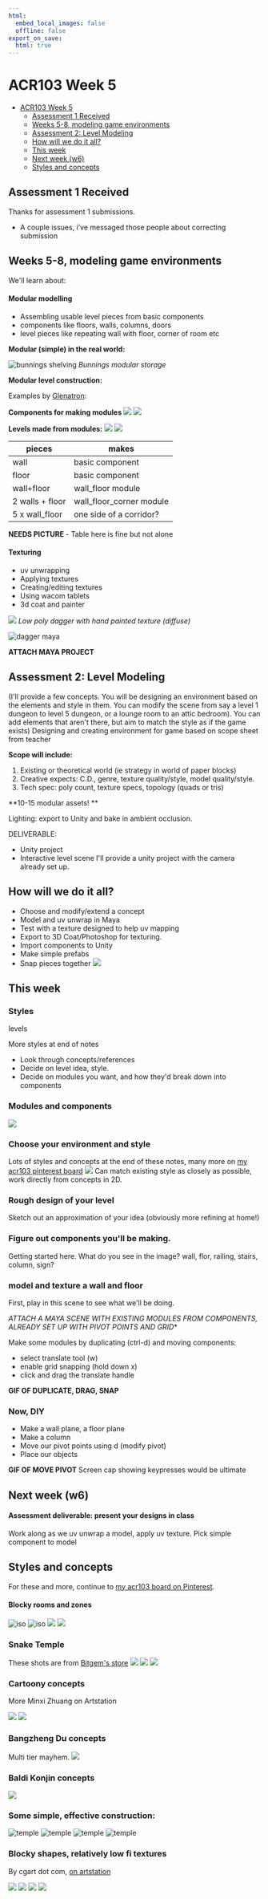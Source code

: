 ```yaml
---
html:
  embed_local_images: false
  offline: false
export_on_save:
  html: true
---
```


# ACR103 Week 5


<!-- @import "[TOC]" {cmd="toc" depthFrom=1 depthTo=2 orderedList=false} -->

<!-- code_chunk_output -->

- [ACR103 Week 5](#acr103-week-5)
  - [Assessment 1 Received](#assessment-1-received)
  - [Weeks 5-8, modeling game environments](#weeks-5-8-modeling-game-environments)
  - [Assessment 2: Level Modeling](#assessment-2-level-modeling)
  - [How will we do it all?](#how-will-we-do-it-all)
  - [This week](#this-week)
  - [Next week (w6)](#next-week-w6)
  - [Styles and concepts](#styles-and-concepts)

<!-- /code_chunk_output -->

## Assessment 1 Received 

Thanks for assessment 1 submissions.
* A couple issues, i’ve messaged those people about correcting submission

## Weeks 5-8, modeling game environments

We'll learn about:
#### Modular modelling
  - Assembling usable level pieces from basic components
  - components like floors, walls, columns, doors
  - level pieces like repeating wall with floor, corner of room etc

**Modular (simple) in the real world:**

![bunnings shelving](assets/week5/BunningsShelving.jpg)
_Bunnings modular storage_

**Modular level construction:**

Examples by [Glenatron](https://polycount.com/discussion/158818/another-modular-dungeon-tileset):

**Components for making modules**
![](assets/week5/modular_dungeon_2.jpg)
![](assets/week5/modular_dungeon_3.jpg)

**Levels made from modules:**
![](assets/week5/modular_dungeon_1.jpg)
![](assets/week5/modular_dungeon_4.jpg)


| pieces      | makes
|---          |---
| wall        | basic component 
| floor       | basic component 
| wall+floor  | wall_floor module
| 2 walls + floor | wall_floor_corner module
| 5 x wall_floor  | one side of a corridor? | 

**NEEDS PICTURE** - Table here is fine but not alone

#### Texturing
  - uv unwrapping
  - Applying textures
  - Creating/editing textures
  - Using wacom tablets
  - 3d coat and painter

![](assets/week5/dagger_uv.png)
_Low poly dagger with hand painted texture (diffuse)_

![dagger maya](assets/week5/dagger_uv_grid.png)

**ATTACH MAYA PROJECT**

## Assessment 2: Level Modeling

(I'll provide a few concepts. You will be designing an environment based on the elements and style in them. You can modify the scene from say a level 1 dungeon to level 5 dungeon, or a lounge room to an attic bedroom). You can add elements that aren't there, but aim to match the style as if the game exists)
Designing and creating environment for game based on scope sheet from teacher

**Scope will include:**
1. Existing or theoretical world (ie strategy in world of paper blocks)
2. Creative expects: C.D., genre, texture quality/style, model quality/style.
3. Tech spec: poly count, texture specs, topology (quads or tris)

**10-15 modular assets! **

Lighting: export to Unity and bake in ambient occlusion.

DELIVERABLE: 
* Unity project
* Interactive level scene
I'll provide a unity project with the camera already set up.

## How will we do it all?

- Choose and modify/extend a concept
- Model and uv unwrap in Maya
- Test with a texture designed to help uv mapping
- Export to 3D Coat/Photoshop for texturing.
- Import components to Unity
- Make simple prefabs
- Snap pieces together
![](assets/week5/dagger_uv_grid.png)

## This week

### Styles
levels



More styles at end of notes

* Look through concepts/references
* Decide on level idea, style.
* Decide on modules you want, and how they'd break down into components

### Modules and components 

![](assets/week5/simple_town_modules.png)


### Choose your environment and style

Lots of styles and concepts at the end of these notes, many more on [my acr103 pinterest board](https://www.pinterest.com.au/dmacdraws/acr103/)
![](assets/week5/acr103_pinterest_levels.png)
Can match existing style as closely as possible, work directly from concepts in 2D.

### Rough design of your level
Sketch out an approximation of your idea (obviously more refining at home!)

### Figure out components you'll be making.
Getting started here. What do you see in the image? wall, flor, railing, stairs, column, sign?

### model and texture a wall and floor 

First, play in this scene to see what we'll be doing.

*ATTACH A MAYA SCENE WITH EXISTING MODULES FROM COMPONENTS, ALREADY SET UP WITH PIVOT POINTS AND GRID**

Make some modules by duplicating (ctrl-d) and moving components:
  - select translate tool (w)
  - enable grid snapping (hold down x)
  - click and drag the translate handle

**GIF OF DUPLICATE, DRAG, SNAP**

### Now, DIY

* Make a wall plane, a floor plane
* Make a column
* Move our pivot points using d (modify pivot)
* Place our objects

**GIF OF MOVE PIVOT**
Screen cap showing keypresses would be ultimate
  
## Next week (w6)

#### Assessment deliverable: present your designs in class
Work along as we uv unwrap a model, apply uv texture.
Pick simple component to model

## Styles and concepts

For these and more, continue to [my acr103 board on Pinterest](https://www.pinterest.com.au/dmacdraws/acr103/).

#### Blocky rooms and zones
![iso](assets/week5/iso_room_2_halcyon.jpg)
![iso](assets/week5/iso_room_3_imgur.jpg)
![](assets/week5/room_chunky_white.jpg)
![](assets/week5/nintendo_room.jpg)



### Snake Temple 
These shots are from [Bitgem's store](https://shop.bitgem3d.com/products/snake-temple-low-poly-3d-proto-series)
![](assets/week5/snake_1.jpg)
![](assets/week5/snake_2.jpg)
![](assets/week5/snake_3.jpg)

### Cartoony concepts

More Minxi Zhuang on Artstation

![](assets/week5/minxi_1.jpg)
![](assets/week5/minxi_2.jpg)

### Bangzheng Du concepts

Multi tier mayhem.
![](assets/week5/bangzheng_du_1.jpg)

### Baldi Konjin concepts

![](assets/week5/baldi-konijn-wipdungeonassets.jpg)


### Some simple, effective construction:

![temple](assets/week5/temple_1.jpg)
![temple](assets/week5/temple_2.jpg)
![temple](assets/week5/temple_3.jpg)
![temple](assets/week5/temple_4.jpg)

### Blocky shapes, relatively low fi textures

By cgart dot com, [on artstation](https://www.artstation.com/artwork/RzB5e) 

![](assets/week5/dofus_1.jpg)
![](assets/week5/dofus_2.jpg)
![](assets/week5/dofus_3.jpg)
![](assets/week5/dofus_4.jpg)
